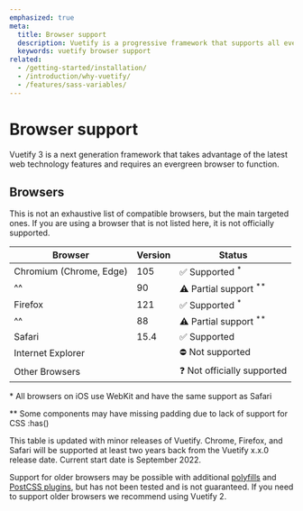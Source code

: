 ```yaml
---
emphasized: true
meta:
  title: Browser support
  description: Vuetify is a progressive framework that supports all evergreen browsers.
  keywords: vuetify browser support
related:
  - /getting-started/installation/
  - /introduction/why-vuetify/
  - /features/sass-variables/
---
```


# Browser support

Vuetify 3 is a next generation framework that takes advantage of the latest web technology features and requires an evergreen browser to function.

<PageFeatures />

<PromotedEntry />

## Browsers

This is not an exhaustive list of compatible browsers, but the main targeted ones. If you are using a browser that is not listed here, it is not officially supported.

| Browser                 | Version | Status                           |
|-------------------------|:--------|----------------------------------|
| Chromium (Chrome, Edge) | 105     | ✅ Supported <sup>*</sup>         |
| ^^                      | 90      | ⚠️ Partial support <sup>**</sup> |
| Firefox                 | 121     | ✅ Supported <sup>*</sup>         |
| ^^                      | 88      | ⚠️ Partial support <sup>**</sup> |
| Safari                  | 15.4    | ✅ Supported                      |
| Internet Explorer       |         | ⛔ Not supported                  |
| Other Browsers          |         | ❓ Not officially supported       |

<p class="text-caption">* All browsers on iOS use WebKit and have the same support as Safari</p>
<p class="text-caption">** Some components may have missing padding due to lack of support for CSS <v-code>:has()</v-code></p>

This table is updated with minor releases of Vuetify. Chrome, Firefox, and Safari will be supported at least two years back from the Vuetify x.x.0 release date.
Current start date is September 2022.

Support for older browsers may be possible with additional [polyfills](https://cdnjs.cloudflare.com/polyfill/) and [PostCSS plugins](https://github.com/csstools/postcss-plugins/tree/main/plugins/postcss-logical), but has not been tested and is not guaranteed. If you need to support older browsers we recommend using Vuetify 2.
